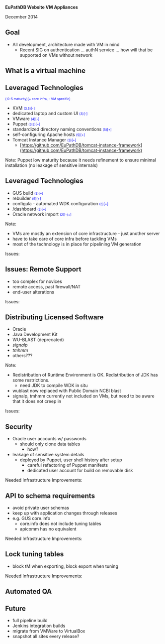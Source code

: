 **EuPathDB Website VM Appliances**

December 2014



## Goal

  - All development, architecture made with VM in mind
    - Recent SIG on authentication ... authN service ... how will that be supported on VMs without network



## What is a virtual machine



## Leveraged Technologies 

<span style="color:blue; font-size:75%">( 0-5 maturity)[+ core infra, - VM specific]</span>

  - KVM                                         <!-- .element: class="fragment" --> <span style="color:blue; font-size:75%">(3.5)[-]</span>
  - dedicated laptop and custom UI              <!-- .element: class="fragment" --> <span style="color:blue; font-size:75%">(3)[-]</span>
  - VMware                                      <!-- .element: class="fragment" --> <span style="color:blue; font-size:75%">(4)[-]</span>
  - Puppet                                      <!-- .element: class="fragment" --> <span style="color:blue; font-size:75%">(3.5)[+]</span>
  - standardized directory naming conventions   <!-- .element: class="fragment" --> <span style="color:blue; font-size:75%">(5)[+]</span>
  - self-configuring Apache hosts               <!-- .element: class="fragment" --> <span style="color:blue; font-size:75%">(5)[+]</span>
  - Tomcat Instance Manager                     <!-- .element: class="fragment" --> <span style="color:blue; font-size:75%">(5)[+]</span>
    - <span class='small-bullet-link'>[https://github.com/EuPathDB/tomcat-instance-framework](https://github.com/EuPathDB/tomcat-instance-framework)</span>
<!-- - scripted website framework installation   -->

Note: 
Puppet low maturity because it needs refinement to ensure minimal installation (no leakage of sensitive internals)



## Leveraged Technologies

  - GUS build <span style="color:blue; font-size:75%">(5)[+]</span>
  - rebuilder <!-- .element: class="fragment" --> <span style="color:blue; font-size:75%">(5)[+]</span>
  - configula - automated WDK configuration <!-- .element: class="fragment" --> <span style="color:blue; font-size:75%">(3)[+]</span>
  - /dashboard <!-- .element: class="fragment" --> <span style="color:blue; font-size:75%">(5)[+]</span>
  - Oracle network import <!-- .element: class="fragment" --> <span style="color:blue; font-size:75%">(2)[-/+]</span>

Note:
- VMs are mostly an extension of core infrastructure - just another server
- have to take care of core infra before tackling VMs
- most of the technology is in place for pipelining VM generation



Issues:

## Issues: Remote Support

  - too complex for novices
  - remote access, past firewall/NAT
  - end-user alterations



Issues:

## Distributing Licensed Software

  - Oracle
  - Java Development Kit
  - WU-BLAST (deprecated)
  - _signalp_
  - _tmhmm_
  - others???

Note: 
  - Redistribution of Runtime Environment is OK. Redistribution of JDK has some restrictions.
    - need JDK to compile WDK in situ
  - wublast now replaced with Public Domain NCBI blast
  - signalp, tmhmm currently not included on VMs, but need to be aware that it does not creep in



Issues:

## Security

  - Oracle user accounts w/ passwords
    - should only clone data tables
      - how?
  - leakage of sensitive system details
    - deployed by Puppet, user shell history after setup
      - careful refactoring of Puppet manifests
      - dedicated user account for build on removable disk



Needed Infrastructure Improvements:

## API to schema requirements

  - avoid private user schemas
  - keep up with application changes through releases
  - e.g. GUS core.info
    - core.info does not include tuning tables
    - apicomm has no equivalent



Needed Infrastructure Improvements:

## Lock tuning tables

  - block tM when exporting, block export when tuning



Needed Infrastructure Improvements:

## Automated QA




## Future
  - full pipeline build
  - Jenkins integration builds
  - migrate from VMWare to VirtualBox
  - snapshot all sites every release?


